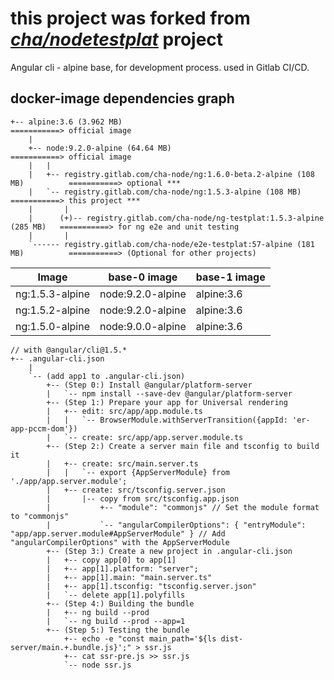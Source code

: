 # this project was forked from _*[cha/nodetestplat](https://lab.er.co.th/cha/nodetestplat)*_ project

Angular cli - alpine base, for development process.
used in Gitlab CI/CD.

## docker-image dependencies graph

```text
+-- alpine:3.6 (3.962 MB)                                                         ===========> official image
    |
    +-- node:9.2.0-alpine (64.64 MB)                                              ===========> official image
    |   |
    |   +-- registry.gitlab.com/cha-node/ng:1.6.0-beta.2-alpine (108 MB)          ===========> optional ***
    |   `-- registry.gitlab.com/cha-node/ng:1.5.3-alpine (108 MB)                 ===========> this project ***
    |       |
    |      (+)-- registry.gitlab.com/cha-node/ng-testplat:1.5.3-alpine (285 MB)   ===========> for ng e2e and unit testing
    |       |
    `------ registry.gitlab.com/cha-node/e2e-testplat:57-alpine (181 MB)          ===========> (Optional for other projects)
```

| Image           | base-0 image      | base-1 image |
| --------------- | ----------------- | ------------ |
| ng:1.5.3-alpine | node:9.2.0-alpine | alpine:3.6   |
| ng:1.5.2-alpine | node:9.2.0-alpine | alpine:3.6   |
| ng:1.5.0-alpine | node:9.0.0-alpine | alpine:3.6   |

```text
// with @angular/cli@1.5.*
+-- .angular-cli.json
    |
    `-- (add app1 to .angular-cli.json)
        +-- (Step 0:) Install @angular/platform-server
        |   `-- npm install --save-dev @angular/platform-server
        +-- (Step 1:) Prepare your app for Universal rendering
        |   +-- edit: src/app/app.module.ts
        |   |   `-- BrowserModule.withServerTransition({appId: 'er-app-pccm-dom'})
        |   `-- create: src/app/app.server.module.ts
        +-- (Step 2:) Create a server main file and tsconfig to build it
        |   +-- create: src/main.server.ts
        |   |   `-- export {AppServerModule} from './app/app.server.module';
        |   +-- create: src/tsconfig.server.json
        |       |-- copy from src/tsconfig.app.json
        |           +-- "module": "commonjs" // Set the module format to "commonjs"
        |           `-- "angularCompilerOptions": { "entryModule": "app/app.server.module#AppServerModule" } // Add "angularCompilerOptions" with the AppServerModule
        +-- (Step 3:) Create a new project in .angular-cli.json
        |   +-- copy app[0] to app[1]
        |   +-- app[1].platform: "server";
        |   +-- app[1].main: "main.server.ts"
        |   +-- app[1].tsconfig: "tsconfig.server.json"
        |   `-- delete app[1].polyfills
        +-- (Step 4:) Building the bundle
        |   +-- ng build --prod
        |   `-- ng build --prod --app=1
        +-- (Step 5:) Testing the bundle
            +-- echo -e "const main_path='${ls dist-server/main.+.bundle.js}';" > ssr.js
            +-- cat ssr-pre.js >> ssr.js
            `-- node ssr.js
```